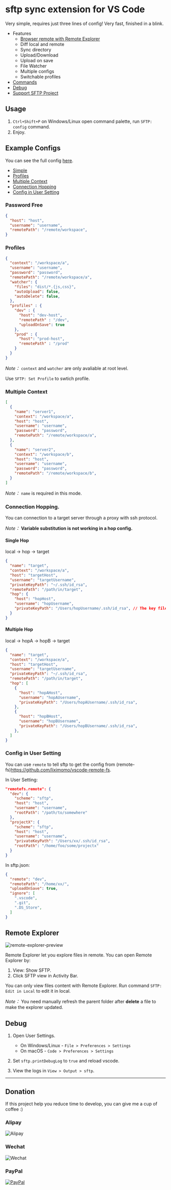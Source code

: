# sftp sync extension for VS Code
Very simple, requires just three lines of config! Very fast, finished in a blink.

* Features
    * [Browser remote with Remote Explorer](#remote-explorer)
  * Diff local and remote
  * Sync directory
  * Upload/Download
  * Upload on save
  * File Watcher
  * Multiple configs
  * Switchable profiles
* [Commands](https://github.com/liximomo/vscode-sftp/wiki/Command)
* [Debug](#debug)
* [Support SFTP Project](#Donation)

## Usage
1. `Ctrl+Shift+P` on Windows/Linux open command palette, run `SFTP: config` command.
2. Enjoy.

## Example Configs
You can see the full config [here](https://github.com/liximomo/vscode-sftp/wiki/config).

* [Simple](#password-free)
* [Profiles](#profiles)
* [Multiple Context](#multiple-context)
* [Connection Hopping](#connection-hopping)
* [Config in User Setting](#config-in-user-setting)

### Password Free
```json
{
  "host": "host",
  "username": "username",
  "remotePath": "/remote/workspace", 
}
```

### Profiles
```json
{ 
  "context": "/workspace/a",
  "username": "username",
  "password": "password",
  "remotePath": "/remote/workspace/a", 
  "watcher": {
    "files": "dist/*.{js,css}",
    "autoUpload": false,
    "autoDelete": false,
  },
  "profiles" : {
    "dev" : {
      "host": "dev-host",
      "remotePath" : "/dev",
      "uploadOnSave": true
    },
    "prod" : {
      "host": "prod-host",
      "remotePath" : "/prod"
    }
  }
}
```
*Note：* `context` and `watcher` are only avaliable at root level.

Use `SFTP: Set Profile` to swtich profile.

### Multiple Context
```json
[
  {
    "name": "server1",
    "context": "/workspace/a",
    "host": "host",
    "username": "username",
    "password": "password",
    "remotePath": "/remote/workspace/a", 
  },
  {
    "name": "server2",
    "context": "/workspace/b",
    "host": "host",
    "username": "username",
    "password": "password",
    "remotePath": "/remote/workspace/b", 
  }
]
```
*Note：* `name` is required in this mode.

### Connection Hopping.

You can connection to a target server through a proxy with ssh protocol.

*Note：* **Variable substitution is not working in a hop config.**

#### Single Hop

local -> hop -> target

```json
{
  "name": "target",
  "context": "/workspace/a",
  "host": "targetHost",
  "username": "targetUsername",
  "privateKeyPath": "~/.ssh/id_rsa",
  "remotePath": "/path/in/target", 
  "hop": {
    "host": "hopHost",
    "username": "hopUsername",
    "privateKeyPath": "/Users/hopUsername/.ssh/id_rsa", // The key file is assumed on the hop.
  }
}
```
#### Multiple Hop
local -> hopA -> hopB -> target

```json
{
  "name": "target",
  "context": "/workspace/a",
  "host": "targetHost",
  "username": "targetUsername",
  "privateKeyPath": "~/.ssh/id_rsa",
  "remotePath": "/path/in/target", 
  "hop": [
    {
      "host": "hopAHost",
      "username": "hopAUsername",
      "privateKeyPath": "/Users/hopAUsername/.ssh/id_rsa",
    },
    {
      "host": "hopBHost",
      "username": "hopBUsername",
      "privateKeyPath": "/Users/hopBUsername/.ssh/id_rsa",
    },
  ]
}
```

### Config in User Setting
You can use `remote` to tell sftp to get the config from (remote-fs)https://github.com/liximomo/vscode-remote-fs.

In User Setting:

```json
"remotefs.remote": {
  "dev": {
    "scheme": "sftp",
    "host": "host",
    "username": "username",
    "rootPath": "/path/to/somewhere"
  },
  "projectX": {
    "scheme": "sftp",
    "host": "host",
    "username": "username",
    "privateKeyPath": "/Users/xx/.ssh/id_rsa",
    "rootPath": "/home/foo/some/projectx"
  }
}
```

In sftp.json:

```json
{
  "remote": "dev",
  "remotePath": "/home/xx/",
  "uploadOnSave": true,
  "ignore": [
    ".vscode",
    ".git",
    ".DS_Store",
  ]
}
```

## Remote Explorer
![remote-explorer-preview](https://raw.githubusercontent.com/liximomo/vscode-sftp/master/assets/showcase/remote-explorer.png)

Remote Explorer let you explore files in remote. You can open Remote Explorer by:

1. View: Show SFTP.
2. Click SFTP view in Activity Bar.

You can only view files content with Remote Explorer. Run command `SFTP: Edit in Local` to edit it in local.

*Note：* You need manually refresh the parent folder after **delete** a file to make the explorer updated.

## Debug
1.  Open User Settings.

    * On Windows/Linux - `File > Preferences > Settings`
    * On macOS - `Code > Preferences > Settings`
2. Set `sftp.printDebugLog` to `true` and reload vscode.
3. View the logs in `View > Output > sftp`.

-----------------------------------------------------------------------------------------------------------

## Donation
If this project help you reduce time to develop, you can give me a cup of coffee :) 

### Alipay
![Alipay](https://raw.githubusercontent.com/liximomo/vscode-sftp/master/assets/alipay.png)

### Wechat
![Wechat](https://raw.githubusercontent.com/liximomo/vscode-sftp/master/assets/wechat.png)

### PayPal
[![PayPal](https://img.shields.io/badge/Donate-PayPal-green.svg)](https://paypal.me/liximomo)
